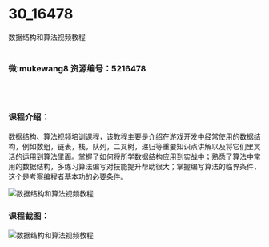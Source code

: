 # 30_16478
数据结构和算法视频教程
<br/></br>
<h3>微:mukewang8 资源编号：5216478</h3>
<br/></br>
<h3>课程介绍：</h3>
<p>数据结构、算法视频培训课程，该教程主要是介绍在游戏开发中经常使用的数据结构，例如数组，链表，栈，队列，二叉树，递归等重要知识点讲解以及将它们里灵活的运用到算法里面。掌握了如何将所学数据结构应用到实战中；熟悉了算法中常用的数据结构，多练习算法编写对技能提升帮助很大；掌握编写算法的临界条件，这个是考察编程者基本功的必要条件。</p>
<p><img src="https://www.ko996.com/wp-content/uploads/img/2020/11/1-113-300x196.png" alt="数据结构和算法视频教程"></p>
<div class="info-desc">
<h3>课程截图：</h3>
<p><img src="https://www.ko996.com/wp-content/uploads/img/2020/11/2-114.png" alt="数据结构和算法视频教程"></p>


			
</div>
